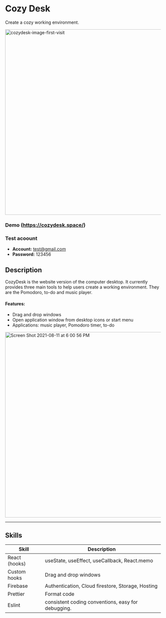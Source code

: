 # Cozy Desk

Create a cozy working environment. 

<img width="600" alt="cozydesk-image-first-visit" src="https://user-images.githubusercontent.com/61710519/131241139-c05d9642-813d-4632-8386-0e9069243ae8.png"></img>

### Demo (https://cozydesk.space/)

### Test acoount
- **Account:** test@gmail.com
- **Password:** 123456

## Description

CozyDesk is the website version of the computer desktop. It currently provides three main tools to help users create a working environment. They are the Pomodoro, to-do and music player.

#### Features:
- Drag and drop windows
- Open application window from desktop icons or start menu
- Applications: music player, Pomodoro timer, to-do

<img width="600" alt="Screen Shot 2021-08-11 at 6 00 56 PM" src="https://user-images.githubusercontent.com/61710519/131242705-6563d574-d640-463e-8895-f0b2aec7e143.png">


---
## Skills

| Skill       | Description     | 
| ------------- |-------------| 
| React (hooks)   | useState, useEffect, useCallback, React.memo | 
| Custom hooks   | Drag and drop windows    | 
| Firebase     | Authentication, Cloud firestore, Storage, Hosting     |   
| Prettier   | Format code    | 
| Eslint  | consistent coding conventions, easy for debugging.   | 

